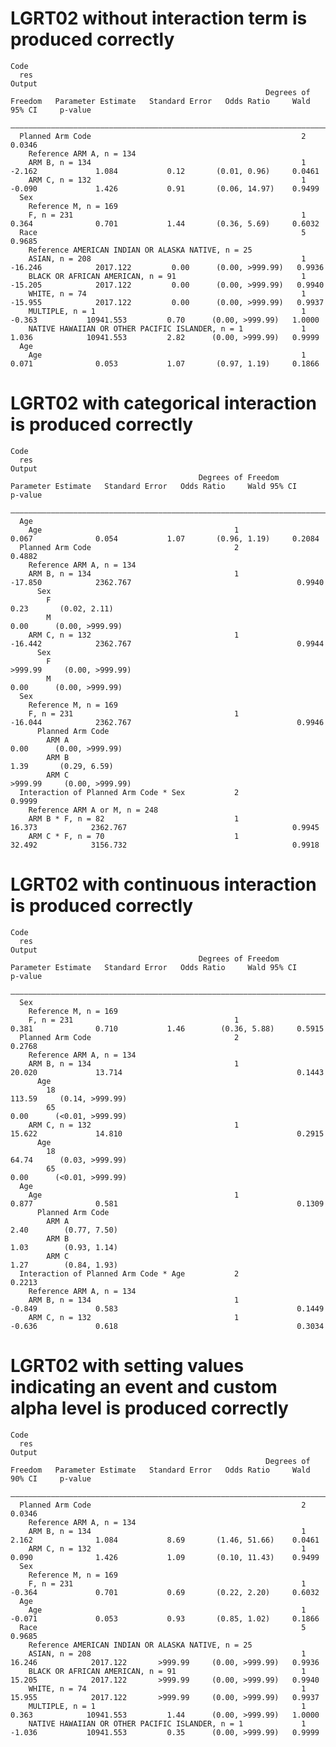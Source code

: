 # LGRT02 without interaction term is produced correctly

    Code
      res
    Output
                                                             Degrees of Freedom   Parameter Estimate   Standard Error   Odds Ratio     Wald 95% CI     p-value
      ————————————————————————————————————————————————————————————————————————————————————————————————————————————————————————————————————————————————————————
      Planned Arm Code                                               2                                                                                 0.0346 
        Reference ARM A, n = 134                                                                                                                              
        ARM B, n = 134                                               1                  -2.162             1.084           0.12       (0.01, 0.96)     0.0461 
        ARM C, n = 132                                               1                  -0.090             1.426           0.91       (0.06, 14.97)    0.9499 
      Sex                                                                                                                                                     
        Reference M, n = 169                                                                                                                                  
        F, n = 231                                                   1                  0.364              0.701           1.44       (0.36, 5.69)     0.6032 
      Race                                                           5                                                                                 0.9685 
        Reference AMERICAN INDIAN OR ALASKA NATIVE, n = 25                                                                                                    
        ASIAN, n = 208                                               1                 -16.246            2017.122         0.00      (0.00, >999.99)   0.9936 
        BLACK OR AFRICAN AMERICAN, n = 91                            1                 -15.205            2017.122         0.00      (0.00, >999.99)   0.9940 
        WHITE, n = 74                                                1                 -15.955            2017.122         0.00      (0.00, >999.99)   0.9937 
        MULTIPLE, n = 1                                              1                  -0.363           10941.553         0.70      (0.00, >999.99)   1.0000 
        NATIVE HAWAIIAN OR OTHER PACIFIC ISLANDER, n = 1             1                  1.036            10941.553         2.82      (0.00, >999.99)   0.9999 
      Age                                                                                                                                                     
        Age                                                          1                  0.071              0.053           1.07       (0.97, 1.19)     0.1866 

# LGRT02 with categorical interaction is produced correctly

    Code
      res
    Output
                                              Degrees of Freedom   Parameter Estimate   Standard Error   Odds Ratio     Wald 95% CI     p-value
      —————————————————————————————————————————————————————————————————————————————————————————————————————————————————————————————————————————
      Age                                                                                                                                      
        Age                                           1                  0.067              0.054           1.07       (0.96, 1.19)     0.2084 
      Planned Arm Code                                2                                                                                 0.4882 
        Reference ARM A, n = 134                                                                                                               
        ARM B, n = 134                                1                 -17.850            2362.767                                     0.9940 
          Sex                                                                                                                                  
            F                                                                                               0.23       (0.02, 2.11)            
            M                                                                                               0.00      (0.00, >999.99)          
        ARM C, n = 132                                1                 -16.442            2362.767                                     0.9944 
          Sex                                                                                                                                  
            F                                                                                             >999.99     (0.00, >999.99)          
            M                                                                                               0.00      (0.00, >999.99)          
      Sex                                                                                                                                      
        Reference M, n = 169                                                                                                                   
        F, n = 231                                    1                 -16.044            2362.767                                     0.9946 
          Planned Arm Code                                                                                                                     
            ARM A                                                                                           0.00      (0.00, >999.99)          
            ARM B                                                                                           1.39       (0.29, 6.59)            
            ARM C                                                                                         >999.99     (0.00, >999.99)          
      Interaction of Planned Arm Code * Sex           2                                                                                 0.9999 
        Reference ARM A or M, n = 248                                                                                                          
        ARM B * F, n = 82                             1                  16.373            2362.767                                     0.9945 
        ARM C * F, n = 70                             1                  32.492            3156.732                                     0.9918 

# LGRT02 with continuous interaction is produced correctly

    Code
      res
    Output
                                              Degrees of Freedom   Parameter Estimate   Standard Error   Odds Ratio     Wald 95% CI      p-value
      ——————————————————————————————————————————————————————————————————————————————————————————————————————————————————————————————————————————
      Sex                                                                                                                                       
        Reference M, n = 169                                                                                                                    
        F, n = 231                                    1                  0.381              0.710           1.46        (0.36, 5.88)     0.5915 
      Planned Arm Code                                2                                                                                  0.2768 
        Reference ARM A, n = 134                                                                                                                
        ARM B, n = 134                                1                  20.020             13.714                                       0.1443 
          Age                                                                                                                                   
            18                                                                                             113.59     (0.14, >999.99)           
            65                                                                                              0.00      (<0.01, >999.99)          
        ARM C, n = 132                                1                  15.622             14.810                                       0.2915 
          Age                                                                                                                                   
            18                                                                                             64.74      (0.03, >999.99)           
            65                                                                                              0.00      (<0.01, >999.99)          
      Age                                                                                                                                       
        Age                                           1                  0.877              0.581                                        0.1309 
          Planned Arm Code                                                                                                                      
            ARM A                                                                                           2.40        (0.77, 7.50)            
            ARM B                                                                                           1.03        (0.93, 1.14)            
            ARM C                                                                                           1.27        (0.84, 1.93)            
      Interaction of Planned Arm Code * Age           2                                                                                  0.2213 
        Reference ARM A, n = 134                                                                                                                
        ARM B, n = 134                                1                  -0.849             0.583                                        0.1449 
        ARM C, n = 132                                1                  -0.636             0.618                                        0.3034 

# LGRT02 with setting values indicating an event and custom alpha level is produced correctly

    Code
      res
    Output
                                                             Degrees of Freedom   Parameter Estimate   Standard Error   Odds Ratio     Wald 90% CI     p-value
      ————————————————————————————————————————————————————————————————————————————————————————————————————————————————————————————————————————————————————————
      Planned Arm Code                                               2                                                                                 0.0346 
        Reference ARM A, n = 134                                                                                                                              
        ARM B, n = 134                                               1                  2.162              1.084           8.69       (1.46, 51.66)    0.0461 
        ARM C, n = 132                                               1                  0.090              1.426           1.09       (0.10, 11.43)    0.9499 
      Sex                                                                                                                                                     
        Reference M, n = 169                                                                                                                                  
        F, n = 231                                                   1                  -0.364             0.701           0.69       (0.22, 2.20)     0.6032 
      Age                                                                                                                                                     
        Age                                                          1                  -0.071             0.053           0.93       (0.85, 1.02)     0.1866 
      Race                                                           5                                                                                 0.9685 
        Reference AMERICAN INDIAN OR ALASKA NATIVE, n = 25                                                                                                    
        ASIAN, n = 208                                               1                  16.246            2017.122       >999.99     (0.00, >999.99)   0.9936 
        BLACK OR AFRICAN AMERICAN, n = 91                            1                  15.205            2017.122       >999.99     (0.00, >999.99)   0.9940 
        WHITE, n = 74                                                1                  15.955            2017.122       >999.99     (0.00, >999.99)   0.9937 
        MULTIPLE, n = 1                                              1                  0.363            10941.553         1.44      (0.00, >999.99)   1.0000 
        NATIVE HAWAIIAN OR OTHER PACIFIC ISLANDER, n = 1             1                  -1.036           10941.553         0.35      (0.00, >999.99)   0.9999 

